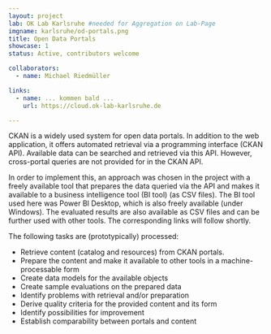 ```yaml
---
layout: project
lab: OK Lab Karlsruhe #needed for Aggregation on Lab-Page
imgname: karlsruhe/od-portals.png
title: Open Data Portals
showcase: 1
status: Active, contributors welcome

collaborators:
  - name: Michael Riedmüller

links:
  - name: ... kommen bald ...
    url: https://cloud.ok-lab-karlsruhe.de

---
```


CKAN is a widely used system for open data portals. In addition to the web application, it offers automated retrieval via a programming interface (CKAN API). Available data can be searched and retrieved via this API. However, cross-portal queries are not provided for in the CKAN API.

In order to implement this, an approach was chosen in the project with a freely available tool that prepares the data queried via the API and makes it available to a business intelligence tool (BI tool) (as CSV files). The BI tool used here was Power BI Desktop, which is also freely available (under Windows). The evaluated results are also available as CSV files and can be further used with other tools. The corresponding links will follow shortly.

The following tasks are (prototypically) processed:

  * Retrieve content (catalog and resources) from CKAN portals.
  * Prepare the content and make it available to other tools in a machine-processable form
  * Create data models for the available objects
  * Create sample evaluations on the prepared data
  * Identify problems with retrieval and/or preparation
  * Derive quality criteria for the provided content and its form
  * Identify possibilities for improvement
  * Establish comparability between portals and content


